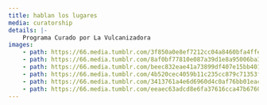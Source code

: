 ```yaml
---
title: hablan los lugares
media: curatorship
details: |-
    Programa Curado por La Vulcanizadora
images:
    - path: https://66.media.tumblr.com/3f850a0e8ef7212cc04a8460bfa4ffea/34156cf9c2161b82-fb/s1280x1920/c6edaa2dbda51cc2049fd2ccf7a9c80ffdfb4d40.jpg
    - path: https://66.media.tumblr.com/8af0bf77810e087a39d1e8a95006ba3f/34156cf9c2161b82-52/s1280x1920/ba19e34f087a87328dbc93e413b9f8a4970cd350.jpg
    - path: https://66.media.tumblr.com/beec832eae41a73899df407e15bb4019/34156cf9c2161b82-c8/s1280x1920/fa5a344dffa82752e7200a2796f590248d09ad3c.jpg
    - path: https://66.media.tumblr.com/4b520cec4059b11c235cc879c71353fc/34156cf9c2161b82-80/s1280x1920/8cb8075af868b3c17b75c42364ae3e3d645a755d.jpg
    - path: https://66.media.tumblr.com/3413761a4e6d6960d4c0af76bb01eac2/34156cf9c2161b82-75/s1280x1920/79ca59bc7df781fe8d9e40e1e3f8b0e9871694d7.jpg
    - path: https://66.media.tumblr.com/eeaec63adcd8e6fa37616cca47b6760b/34156cf9c2161b82-f6/s1280x1920/f1c5c1ae13253c9d044619f5f67bc2cc28b32383.jpg
---
```

